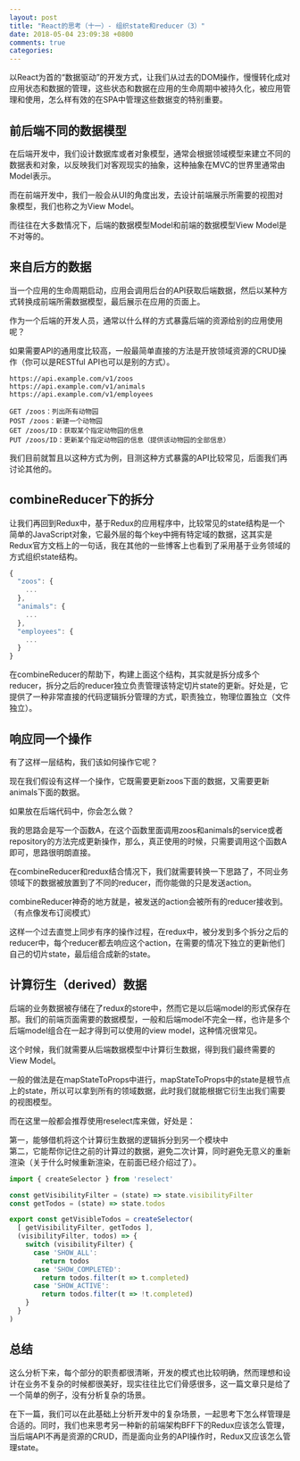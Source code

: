 ```yaml
---
layout: post
title: "React的思考（十一）- 组织state和reducer（3）"
date: 2018-05-04 23:09:38 +0800
comments: true
categories:
---
```


以React为首的“数据驱动”的开发方式，让我们从过去的DOM操作，慢慢转化成对应用状态和数据的管理，这些状态和数据在应用的生命周期中被持久化，被应用管理和使用，怎么样有效的在SPA中管理这些数据变的特别重要。

## 前后端不同的数据模型

在后端开发中，我们设计数据库或者对象模型，通常会根据领域模型来建立不同的数据表和对象，以反映我们对客观现实的抽象，这种抽象在MVC的世界里通常由Model表示。

而在前端开发中，我们一般会从UI的角度出发，去设计前端展示所需要的视图对象模型，我们也称之为View Model。

而往往在大多数情况下，后端的数据模型Model和前端的数据模型View Model是不对等的。

## 来自后方的数据

当一个应用的生命周期启动，应用会调用后台的API获取后端数据，然后以某种方式转换成前端所需数据模型，最后展示在应用的页面上。

作为一个后端的开发人员，通常以什么样的方式暴露后端的资源给别的应用使用呢？

如果需要API的通用度比较高，一般最简单直接的方法是开放领域资源的CRUD操作（你可以是RESTful API也可以是别的方式）。

```
https://api.example.com/v1/zoos
https://api.example.com/v1/animals
https://api.example.com/v1/employees

GET /zoos：列出所有动物园
POST /zoos：新建一个动物园
GET /zoos/ID：获取某个指定动物园的信息
PUT /zoos/ID：更新某个指定动物园的信息（提供该动物园的全部信息）
```
我们目前就暂且以这种方式为例，目测这种方式暴露的API比较常见，后面我们再讨论其他的。

## combineReducer下的拆分

让我们再回到Redux中，基于Redux的应用程序中，比较常见的state结构是一个简单的JavaScript对象，它最外层的每个key中拥有特定域的数据，这其实是Redux官方文档上的一句话，我在其他的一些博客上也看到了采用基于业务领域的方式组织state结构。

```JavaScript
{
  "zoos": {
    ...
  },
  "animals": {
    ...
  },
  "employees": {
    ...
  }
}
```

在combineReducer的帮助下，构建上面这个结构，其实就是拆分成多个reducer，拆分之后的reducer独立负责管理该特定切片state的更新。好处是，它提供了一种非常直接的代码逻辑拆分管理的方式，职责独立，物理位置独立（文件独立）。

## 响应同一个操作

有了这样一层结构，我们该如何操作它呢？

现在我们假设有这样一个操作，它既需要更新zoos下面的数据，又需要更新animals下面的数据。

如果放在后端代码中，你会怎么做？

我的思路会是写一个函数A，在这个函数里面调用zoos和animals的service或者repository的方法完成更新操作，那么，真正使用的时候，只需要调用这个函数A即可，思路很明朗直接。

在combineReducer和redux结合情况下，我们就需要转换一下思路了，不同业务领域下的数据被放置到了不同的reducer，而你能做的只是发送action。

combineReducer神奇的地方就是，被发送的action会被所有的reducer接收到。（有点像发布订阅模式）

这样一个过去直觉上同步有序的操作过程，在redux中，被分发到多个拆分之后的reducer中，每个reducer都去响应这个action，在需要的情况下独立的更新他们自己的切片state，最后组合成新的state。

## 计算衍生（derived）数据

后端的业务数据被存储在了redux的store中，然而它是以后端model的形式保存在那。我们的前端页面需要的数据模型，一般和后端model不完全一样，也许是多个后端model组合在一起才得到可以使用的view model，这种情况很常见。

这个时候，我们就需要从后端数据模型中计算衍生数据，得到我们最终需要的View Model。

一般的做法是在mapStateToProps中进行，mapStateToProps中的state是根节点上的state，所以可以拿到所有的领域数据，此时我们就能根据它衍生出我们需要的视图模型。

而在这里一般都会推荐使用reselect库来做，好处是：

第一，能够借机将这个计算衍生数据的逻辑拆分到另一个模块中       
第二，它能帮你记住之前的计算过的数据，避免二次计算，同时避免无意义的重新渲染（关于什么时候重新渲染，在前面已经介绍过了）。

```JavaScript
import { createSelector } from 'reselect'

const getVisibilityFilter = (state) => state.visibilityFilter
const getTodos = (state) => state.todos

export const getVisibleTodos = createSelector(
  [ getVisibilityFilter, getTodos ],
  (visibilityFilter, todos) => {
    switch (visibilityFilter) {
      case 'SHOW_ALL':
        return todos
      case 'SHOW_COMPLETED':
        return todos.filter(t => t.completed)
      case 'SHOW_ACTIVE':
        return todos.filter(t => !t.completed)
    }
  }
)
```

## 总结

这么分析下来，每个部分的职责都很清晰，开发的模式也比较明确，然而理想和设计在业务不复杂的时候都很美好，现实往往比它们骨感很多，这一篇文章只是给了一个简单的例子，没有分析复杂的场景。

在下一篇，我们可以在此基础上分析开发中的复杂场景，一起思考下怎么样管理是合适的。同时，我们也来思考另一种新的前端架构BFF下的Redux应该怎么管理，当后端API不再是资源的CRUD，而是面向业务的API操作时，Redux又应该怎么管理state。
